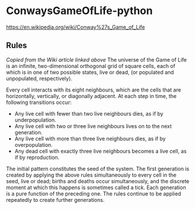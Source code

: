 # ConwaysGameOfLife-python
https://en.wikipedia.org/wiki/Conway%27s_Game_of_Life

## Rules
_Copied from the Wiki article linked above_
The universe of the Game of Life is an infinite, two-dimensional orthogonal grid of square cells, each of which is in one of two possible states, live or dead, (or populated and unpopulated, respectively). 

Every cell interacts with its eight neighbours, which are the cells that are horizontally, vertically, or diagonally adjacent. At each step in time, the following transitions occur:

- Any live cell with fewer than two live neighbours dies, as if by underpopulation.
- Any live cell with two or three live neighbours lives on to the next generation.
- Any live cell with more than three live neighbours dies, as if by overpopulation.
- Any dead cell with exactly three live neighbours becomes a live cell, as if by reproduction.

The initial pattern constitutes the seed of the system. The first generation is created by applying the above rules simultaneously to every cell in the seed, live or dead; births and deaths occur simultaneously, and the discrete moment at which this happens is sometimes called a tick. Each generation is a pure function of the preceding one. The rules continue to be applied repeatedly to create further generations. 
